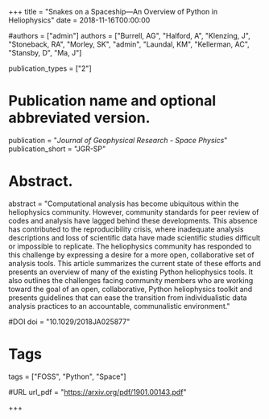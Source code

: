 +++
title = "Snakes on a Spaceship—An Overview of Python in Heliophysics"
date  = 2018-11-16T00:00:00

#authors = ["admin"]
authors = ["Burrell, AG", "Halford, A", "Klenzing, J", "Stoneback, RA", "Morley, SK", "admin", "Laundal, KM", "Kellerman, AC", "Stansby, D", "Ma, J"]

publication_types = ["2"]

# Publication name and optional abbreviated version.
publication = "*Journal of Geophysical Research - Space Physics*"
publication_short = "JGR-SP"
 
# Abstract.
abstract = "Computational analysis has become ubiquitous within the heliophysics community. However, community standards for peer review of codes and analysis have lagged behind these developments. This absence has contributed to the reproducibility crisis, where inadequate analysis descriptions and loss of scientific data have made scientific studies difficult or impossible to replicate. The heliophysics community has responded to this challenge by expressing a desire for a more open, collaborative set of analysis tools. This article summarizes the current state of these efforts and presents an overview of many of the existing Python heliophysics tools. It also outlines the challenges facing community members who are working toward the goal of an open, collaborative, Python heliophysics toolkit and presents guidelines that can ease the transition from individualistic data analysis practices to an accountable, communalistic environment."

#DOI
doi = "10.1029/2018JA025877"

# Tags
tags = ["FOSS", "Python", "Space"]

#URL
url_pdf = "https://arxiv.org/pdf/1901.00143.pdf"

+++
